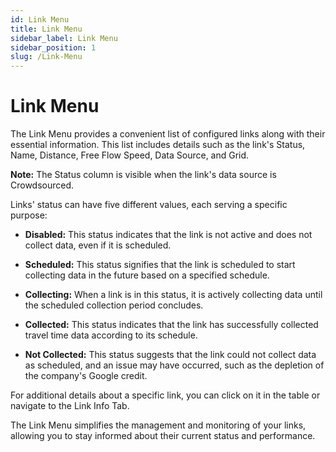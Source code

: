 ```yaml
---
id: Link Menu
title: Link Menu
sidebar_label: Link Menu
sidebar_position: 1
slug: /Link-Menu
---
```

# Link Menu

The Link Menu provides a convenient list of configured links along with their essential information. This list includes details such as the link's Status, Name, Distance, Free Flow Speed, Data Source, and Grid.

**Note:** The Status column is visible when the link's data source is Crowdsourced.

Links' status can have five different values, each serving a specific purpose:

- **Disabled:** This status indicates that the link is not active and does not collect data, even if it is scheduled.

- **Scheduled:** This status signifies that the link is scheduled to start collecting data in the future based on a specified schedule.

- **Collecting:** When a link is in this status, it is actively collecting data until the scheduled collection period concludes.

- **Collected:** This status indicates that the link has successfully collected travel time data according to its schedule.

- **Not Collected:** This status suggests that the link could not collect data as scheduled, and an issue may have occurred, such as the depletion of the company's Google credit.

For additional details about a specific link, you can click on it in the table or navigate to the Link Info Tab.

The Link Menu simplifies the management and monitoring of your links, allowing you to stay informed about their current status and performance.